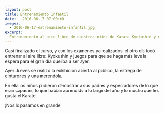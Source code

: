 ```yaml
---
layout: post
title: Entrenamiento Infantil
date:   2016-06-17 07:00:00
images:
  - 2016-06-17-entrenamiento-infantil.jpg
excerpt:
  Entrenamiento al aire libre de nuestros niños de Karate Kyokushin y mucho más
---
```

Casi finalizado el curso, y con los exámenes ya realizados, el otro día tocó
entrenar al aire libre: Kyokushin y juegos para que se haga más leve la espera
para el gran día que iba a ser ayer.

Ayer Jueves se realizó la exhibición abierta al público, la entrega de cinturones y una merendola.

En ella los niños pudieron demostrar a sus padres y espectadores de lo que eran capaces, lo que habían aprendido a lo largo del año y lo mucho que les gusta el Karate.

¡Nos lo pasamos en grande!
